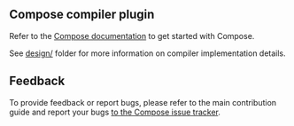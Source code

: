 ## Compose compiler plugin

Refer to the [Compose documentation](https://developer.android.com/develop/ui/compose/documentation) to get started with Compose.

See [design/](./design) folder for more information on compiler implementation details.

## Feedback
To provide feedback or report bugs, please refer to the main contribution guide and report your bugs [to the Compose issue tracker](https://issuetracker.google.com/issues/new?component=612128).


